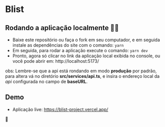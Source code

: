 # Blist 
## Rodando a aplicação localmente 🧑‍💻
- Baixe este repositório ou faça o fork em seu computador, e em seguida instale as dependências do site com o comando: `yarn`
- Em seguida, para rodar a aplicação execute o comando: `yarn dev`
- Pronto, agora só clicar no link da aplicação local exibida no console, ou você pode abrir em: http://localhost:5173/

obs: Lembre-se que a api está rondando em modo **produção** por padrão, para altera vá no diretório **src/services/api.ts**, e insira o endereço local da *api* configurada no campo de **baseURL**.

## Demo
- Aplicação live: https://blist-project.vercel.app/

👋
